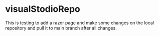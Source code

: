 # visualStodioRepo
This is testing to add a razor page and make some changes on the local repository and pull it to main branch after all changes.

